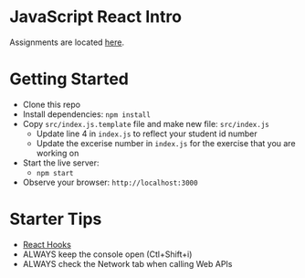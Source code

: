 # JavaScript React Intro

Assignments are located [here](./Assignments.md).

# Getting Started
- Clone this repo
- Install dependencies: `npm install`
- Copy `src/index.js.template` file and make new file: `src/index.js`
  - Update line 4 in `index.js` to reflect your student id number
  - Update the excerise number in `index.js` for the exercise that you are working on
- Start the live server: 
  - `npm start`
- Observe your browser: `http://localhost:3000`


# Starter Tips
- [React Hooks](https://reactjs.org/docs/hooks-intro.html)
- ALWAYS keep the console open (Ctl+Shift+i)
- ALWAYS check the Network tab when calling Web APIs
